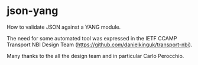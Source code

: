 # json-yang
How to validate JSON against a YANG module.

The need for some automated tool was expressed in the IETF CCAMP Transport
NBI Design Team (https://github.com/danielkinguk/transport-nbi).

Many thanks to the all the design team and in particular Carlo Perocchio.
